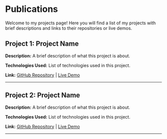 # Publications

Welcome to my projects page! Here you will find a list of my projects with brief descriptions and links to their repositories or live demos.

## Project 1: Project Name
**Description:** A brief description of what this project is about.

**Technologies Used:** List of technologies used in this project.

**Link:** [GitHub Repository](https://github.com/username/project1) | [Live Demo](https://project1.demo)

---

## Project 2: Project Name
**Description:** A brief description of what this project is about.

**Technologies Used:** List of technologies used in this project.

**Link:** [GitHub Repository](https://github.com/username/project2) | [Live Demo](https://project2.demo)

---

<!-- Add more projects as needed -->